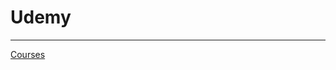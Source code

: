 # Udemy

---

[Courses](Udemy%2048899f69cc1c4858a8aca2642cc11db3/Courses%20e2813dc77ae9476e8f3f2a7f41550760.csv)
